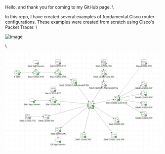 Hello, and thank you for coming to my GitHub page. \

In this repo, I have created several examples of fundamental Cisco router configurations.
These examples were created from scratch using Cisco's Packet Tracer. \

![image](https://github.com/H1ghjynx/NetworkExamples/assets/99495438/2a32ccfa-dfb6-49fe-bd36-52ee4a22971c)

\

![image](https://github.com/BobMMiller/NetworkExamples/blob/main/ELAN/CML_ELAN.jpg)
